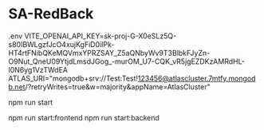 # SA-RedBack
.env
VITE_OPENAI_API_KEY=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
ATLAS_URI="mongodb+srv://Test:Test!123456@atlascluster.7mtfy.mongodb.net/?retryWrites=true&w=majority&appName=AtlasCluster"

npm run start

npm run start:frontend
npm run start:backend
